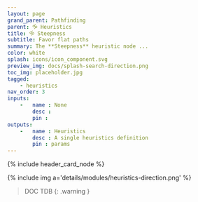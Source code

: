 ```yaml
---
layout: page
grand_parent: Pathfinding
parent: 🝰 Heuristics
title: 🝰 Steepness
subtitle: Favor flat paths
summary: The **Steepness** heuristic node ...
color: white
splash: icons/icon_component.svg
preview_img: docs/splash-search-direction.png
toc_img: placeholder.jpg
tagged: 
    - heuristics
nav_order: 3
inputs:
    -   name : None
        desc : 
        pin : 
outputs:
    -   name : Heuristics
        desc : A single heuristics definition
        pin : params
---
```


{% include header_card_node %}

{% include img a='details/modules/heuristics-direction.png' %} 

> DOC TDB
{: .warning }

